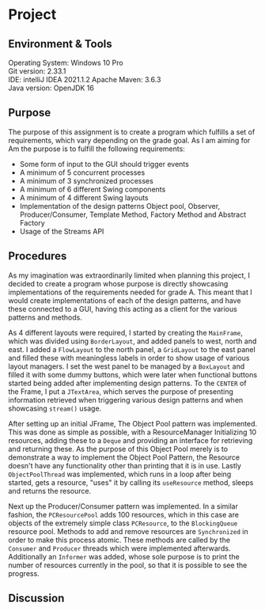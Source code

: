 # Project
## Environment & Tools
Operating System: Windows 10 Pro   
Git version: 2.33.1  
IDE: intelliJ IDEA 2021.1.2
Apache Maven: 3.6.3   
Java version: OpenJDK 16

## Purpose
The purpose of this assignment is to create a program which fulfills a set of requirements, which vary depending on the grade goal. As I am aiming for Am the purpose is to fulfill the following requirements: 
- Some form of input to the GUI should trigger events
- A minimum of 5 concurrent processes
- A minimum of 3 synchronized processes
- A minimum of 6 different Swing components
- A minimum of 4 different Swing layouts
- Implementation of the design patterns Object pool, Observer, Producer/Consumer, Template Method, Factory Method and Abstract Factory
- Usage of the Streams API

## Procedures
As my imagination was extraordinarily limited when planning this project, I decided to create a program whose purpose is directly showcasing implementations of the requirements needed for grade A. This meant that I would create implementations of each of the design patterns, and have these connected to a GUI, having this acting as a client for the various patterns and methods. 

As 4 different layouts were required, I started by creating the ``MainFrame``, which was divided using ``BorderLayout``, and added panels to west, north and east. I added a ``FlowLayout`` to the north panel, a ``GridLayout`` to the east panel and filled these with meaningless labels in order to show usage of various layout managers. I set the west panel to be managed by a ``BoxLayout`` and filled it with some dummy buttons, which were later when functional buttons started being added after implementing design patterns. To the ``CENTER`` of the Frame, I put a ``JTextArea``, which serves the purpose of presenting information retrieved when triggering various design patterns and when showcasing ``stream()`` usage.

After setting up an initial JFrame, The Object Pool pattern was implemented. This was done as simple as possible, with a ResourceManager Initializing 10 resources, adding these to a ``Deque`` and providing an interface for retrieving and returning these. As the purpose of this Object Pool merely is to demonstrate a way to implement the Object Pool Pattern, the Resource doesn't have any functionality other than printing that it is in use. Lastly ``ObjectPoolThread`` was implemented, which runs in a loop after being started, gets a resource, "uses" it by calling its ``useResource`` method, sleeps and returns the resource. 

Next up the Producer/Consumer pattern was implemented. In a similar fashion, the ``PCResourcePool`` adds 100 resources, which in this case are objects of the extremely simple class ``PCResource``, to the ``BlockingQueue`` resource pool. Methods to add and remove resources are ``Synchronized`` in order to make this process atomic. These methods are called by the ``Consumer`` and ``Producer`` threads which were implemented afterwards. Additionally an ``Informer`` was added, whose sole purpose is to print the number of resources currently in the pool, so that it is possible to see the progress. 

## Discussion
